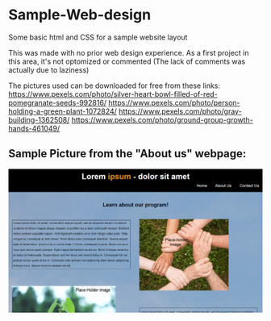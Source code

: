 # Sample-Web-design
Some basic html and CSS for a sample website layout

This was made with no prior web design experience.
As a first project in this area, it's not optomized or commented (The lack of comments was actually due to laziness)

The pictures used can be downloaded for free from these links:
https://www.pexels.com/photo/silver-heart-bowl-filled-of-red-pomegranate-seeds-992816/
https://www.pexels.com/photo/person-holding-a-green-plant-1072824/
https://www.pexels.com/photo/gray-building-1362508/
https://www.pexels.com/photo/ground-group-growth-hands-461049/


Sample Picture from the "About us" webpage:
-----
![about_us](https://github.com/jacob1st/Sample-Web-design/blob/main/readme/about_us.PNG)

